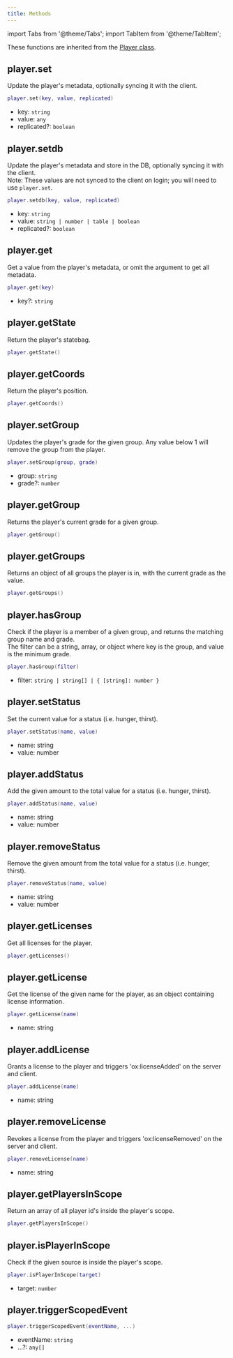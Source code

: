 ```yaml
---
title: Methods
---
```


import Tabs from '@theme/Tabs';
import TabItem from '@theme/TabItem';

These functions are inherited from the [Player class](../Server/).

## player.set

Update the player's metadata, optionally syncing it with the client.

```lua
player.set(key, value, replicated)
```

- key: `string`
- value: `any`
- replicated?: `boolean`

## player.setdb

Update the player's metadata and store in the DB, optionally syncing it with the client.  
Note: These values are not synced to the client on login; you will need to use `player.set`.

```lua
player.setdb(key, value, replicated)
```

- key: `string`
- value: `string | number | table | boolean`
- replicated?: `boolean`

## player.get

Get a value from the player's metadata, or omit the argument to get all metadata.

```lua
player.get(key)
```

- key?: `string`

## player.getState

Return the player's statebag.

```lua
player.getState()
```

## player.getCoords

Return the player's position.

```lua
player.getCoords()
```

## player.setGroup

Updates the player's grade for the given group. Any value below 1 will remove the group from the player.

```lua
player.setGroup(group, grade)
```

- group: `string`
- grade?: `number`

## player.getGroup

Returns the player's current grade for a given group.

```lua
player.getGroup()
```

## player.getGroups

Returns an object of all groups the player is in, with the current grade as the value.

```lua
player.getGroups()
```

## player.hasGroup

Check if the player is a member of a given group, and returns the matching group name and grade.  
The filter can be a string, array, or object where key is the group, and value is the minimum grade.

```lua
player.hasGroup(filter)
```

- filter: `string | string[] | { [string]: number }`

## player.setStatus

Set the current value for a status (i.e. hunger, thirst).

```lua
player.setStatus(name, value)
```

- name: string
- value: number

## player.addStatus

Add the given amount to the total value for a status (i.e. hunger, thirst).

```lua
player.addStatus(name, value)
```

- name: string
- value: number

## player.removeStatus

Remove the given amount from the total value for a status (i.e. hunger, thirst).

```lua
player.removeStatus(name, value)
```

- name: string
- value: number

## player.getLicenses

Get all licenses for the player.

```lua
player.getLicenses()
```

## player.getLicense

Get the license of the given name for the player, as an object containing license information.

```lua
player.getLicense(name)
```

- name: string

## player.addLicense

Grants a license to the player and triggers 'ox:licenseAdded' on the server and client.

```lua
player.addLicense(name)
```

- name: string

## player.removeLicense

Revokes a license from the player and triggers 'ox:licenseRemoved' on the server and client.

```lua
player.removeLicense(name)
```

- name: string

## player.getPlayersInScope

Return an array of all player id's inside the player's scope.

```lua
player.getPlayersInScope()
```

## player.isPlayerInScope

Check if the given source is inside the player's scope.

```lua
player.isPlayerInScope(target)
```

- target: `number`

## player.triggerScopedEvent

```lua
player.triggerScopedEvent(eventName, ...)
```

- eventName: `string`
- ...?: `any[]`
